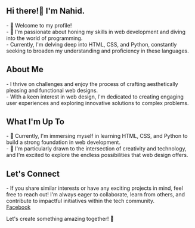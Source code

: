 
<h2> Hi there!👋 I'm Nahid.</h2>
- 🌱 Welcome to my profile! <br>
- 🤖 I'm passionate about honing my skills in web development and diving into the world of programming. <br>
- Currently, I'm delving deep into HTML, CSS, and Python, constantly seeking to broaden my understanding and proficiency in these languages.

<h2>About Me</h2>
- I thrive on challenges and enjoy the process of crafting aesthetically pleasing and functional web designs. <br>
- With a keen interest in web design, I'm dedicated to creating engaging user experiences and exploring innovative solutions to complex problems.

<h2>What I'm Up To</h2>
- 🌱 Currently, I'm immersing myself in learning HTML, CSS, and Python to build a strong foundation in web development. <br>
- 🤖 I'm particularly drawn to the intersection of creativity and technology, and I'm excited to explore the endless possibilities that web design offers.

<h2> Let's Connect </h2>
- If you share similar interests or have any exciting projects in mind, feel free to reach out! I'm always eager to collaborate, learn from others, and contribute to impactful initiatives within the tech community.<br>
<a href="https://www.facebook.com/fahimbinimam"> Facebook </a>

Let's create something amazing together! 🚀
<!---
Nahidworld/Nahidworld is a ✨ special ✨ repository because its `README.md` (this file) appears on your GitHub profile.
You can click the Preview link to take a look at your changes.
--->
